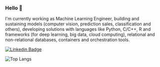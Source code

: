 ### Hello 👋

<p>I'm currently working as Machine Learning Engineer, building and sustaining models (computer vision, prediction sales, classification and others), developing solutions with languages like Python, C/C++, R and frameworks (for deep learning, big data, cloud computing), relational and non-relational databases, containers and orchestration tools.</p>

[![Linkedin Badge](https://img.shields.io/badge/-LinkedIn-blue?style=flat-square&logo=Linkedin&logoColor=white&link=https://www.linkedin.com/in/niveanfj/)](https://www.linkedin.com/in/niveanfj/)


![Top Langs](https://github-readme-stats.vercel.app/api/top-langs/?username=niveanfj&layout=donut)

